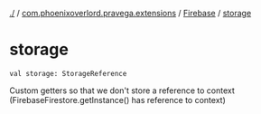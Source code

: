 [./](../../index.md) / [com.phoenixoverlord.pravega.extensions](../index.md) / [Firebase](index.md) / [storage](./storage.md)

# storage

`val storage: StorageReference`

Custom getters so that we don't store a reference to context
(FirebaseFirestore.getInstance() has reference to context)

